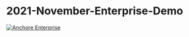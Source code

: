 # 2021-November-Enterprise-Demo

[![Anchore Enterprise](https://github.com/pvnovarese/2021-November-Enterprise-Demo/actions/workflows/anchore-enterprise.yaml/badge.svg?branch=main)](https://github.com/pvnovarese/2021-November-Enterprise-Demo/actions/workflows/anchore-enterprise.yaml)
